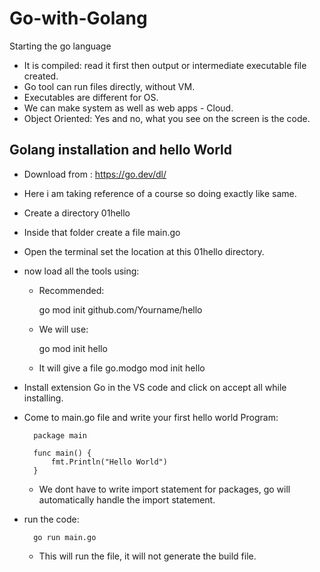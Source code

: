 # Go-with-Golang
Starting the go language
- It is compiled: read it first then output or intermediate executable file created.
- Go tool can run files directly, without VM.
- Executables are different for OS.
- We can make system as well as web apps - Cloud.
- Object Oriented: Yes and no, what you see on the screen is the code.

## Golang installation and hello World
- Download from : https://go.dev/dl/
- Here i am taking reference of a course so doing exactly like same.
- Create a directory 01hello
- Inside that folder create a file main.go
- Open the terminal set the location at this 01hello directory.
- now load all the tools using: 
    - Recommended:
        
        go mod init github.com/Yourname/hello
    - We will use:
        
        go mod init hello
    - It will give a file go.modgo mod init hello
- Install extension Go in the VS code and click on accept all while installing.
- Come to main.go file and write your first hello world Program:
        
        package main

        func main() {
            fmt.Println("Hello World")
        }
    - We dont have to write import statement for packages, go will automatically handle the import statement.
- run the code:

        go run main.go
    - This will run the file, it will not generate the build file.
        